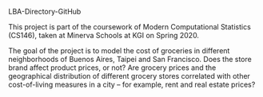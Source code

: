 LBA-Directory-GitHub

This project is part of the coursework of Modern Computational Statistics (CS146), taken at Minerva Schools at KGI on Spring 2020.

The goal of the project is to model the cost of groceries in different neighborhoods of Buenos Aires, Taipei and San Francisco. Does the store brand affect product prices, or not? Are grocery prices and the geographical distribution of different grocery stores correlated with other cost-of-living measures in a city – for example, rent and real estate prices?